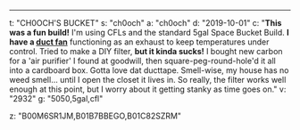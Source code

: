 ---
t: "CH0OCH'S BUCKET"
s: "ch0och"
a: "ch0och"
d: "2019-10-01"
c: "<strong>This was a fun build!</strong> I'm using CFLs and the standard 5gal Space Bucket Build. <strong>I have a <a href='http://www.amazon.com/gp/product/B00F6BL11U/ref=as_li_tl?ie=UTF8&camp=1789&creative=390957&creativeASIN=B00F6BL11U&linkCode=as2&tag=spacbuck-20&linkId=4WIGQQ5UUGFNNSZF'>duct fan</a></strong> functioning as an exhaust to keep temperatures under control. Tried to make a DIY filter, <strong>but it kinda sucks!</strong> I bought new carbon for a 'air purifier' I found at goodwill, then square-peg-round-hole'd it all into a cardboard box. Gotta love dat ducttape. Smell-wise, my house has no weed smell... until I open the closet it lives in. So really, the filter works well enough at this point, but I worry about it getting stanky as time goes on."
v: "2932"
g: "5050,5gal,cfl"

z: "B00M6SR1JM,B01B7BBEGO,B01C82SZRM"

